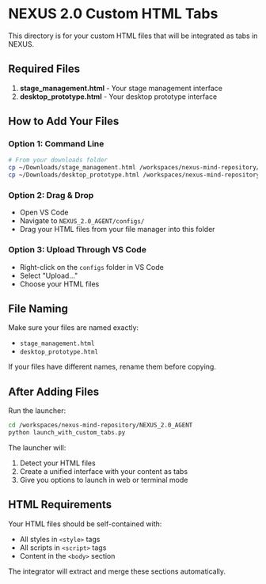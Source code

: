 # NEXUS 2.0 Custom HTML Tabs

This directory is for your custom HTML files that will be integrated as tabs in NEXUS.

## Required Files

1. **stage_management.html** - Your stage management interface
2. **desktop_prototype.html** - Your desktop prototype interface

## How to Add Your Files

### Option 1: Command Line
```bash
# From your downloads folder
cp ~/Downloads/stage_management.html /workspaces/nexus-mind-repository/NEXUS_2.0_AGENT/configs/
cp ~/Downloads/desktop_prototype.html /workspaces/nexus-mind-repository/NEXUS_2.0_AGENT/configs/
```

### Option 2: Drag & Drop
- Open VS Code
- Navigate to `NEXUS_2.0_AGENT/configs/`
- Drag your HTML files from your file manager into this folder

### Option 3: Upload Through VS Code
- Right-click on the `configs` folder in VS Code
- Select "Upload..."
- Choose your HTML files

## File Naming

Make sure your files are named exactly:
- `stage_management.html`
- `desktop_prototype.html`

If your files have different names, rename them before copying.

## After Adding Files

Run the launcher:
```bash
cd /workspaces/nexus-mind-repository/NEXUS_2.0_AGENT
python launch_with_custom_tabs.py
```

The launcher will:
1. Detect your HTML files
2. Create a unified interface with your content as tabs
3. Give you options to launch in web or terminal mode

## HTML Requirements

Your HTML files should be self-contained with:
- All styles in `<style>` tags
- All scripts in `<script>` tags  
- Content in the `<body>` section

The integrator will extract and merge these sections automatically.